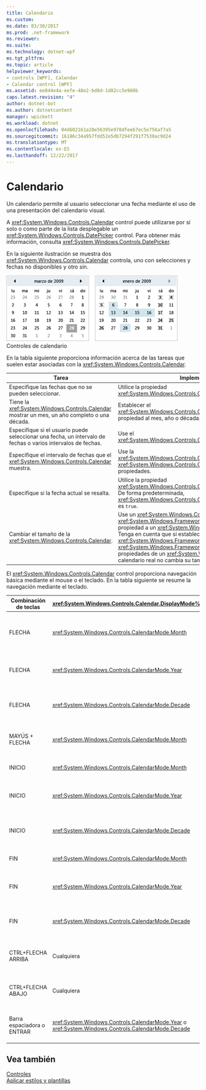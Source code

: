 ```yaml
---
title: Calendario
ms.custom: 
ms.date: 03/30/2017
ms.prod: .net-framework
ms.reviewer: 
ms.suite: 
ms.technology: dotnet-wpf
ms.tgt_pltfrm: 
ms.topic: article
helpviewer_keywords:
- controls [WPF], Calendar
- Calendar control [WPF]
ms.assetid: ee844e4a-eefe-48e2-bd0d-1d82cc5e960b
caps.latest.revision: "4"
author: dotnet-bot
ms.author: dotnetcontent
manager: wpickett
ms.workload: dotnet
ms.openlocfilehash: 04d602161a20e56395e978dfeeb7ec5e756af7a5
ms.sourcegitcommit: 16186c34a957fdd52e5db7294f291f7530ac9d24
ms.translationtype: MT
ms.contentlocale: es-ES
ms.lasthandoff: 12/22/2017
---
```

# <a name="calendar"></a>Calendario
Un calendario permite al usuario seleccionar una fecha mediante el uso de una presentación del calendario visual.  
  
 A <xref:System.Windows.Controls.Calendar> control puede utilizarse por sí solo o como parte de la lista desplegable un <xref:System.Windows.Controls.DatePicker> control. Para obtener más información, consulta <xref:System.Windows.Controls.DatePicker>.  
  
 En la siguiente ilustración se muestra dos <xref:System.Windows.Controls.Calendar> controla, uno con selecciones y fechas no disponibles y otro sin.  
  
 ![Los controles de calendario](../../../../docs/framework/wpf/controls/media/ndp-calendarcontrols.png "NDP_CalendarControls")  
Controles de calendario  
  
 En la tabla siguiente proporciona información acerca de las tareas que suelen estar asociadas con la <xref:System.Windows.Controls.Calendar>.  
  
|Tarea|Implementación|  
|----------|--------------------|  
|Especifique las fechas que no se pueden seleccionar.|Utilice la propiedad <xref:System.Windows.Controls.Calendar.BlackoutDates%2A>.|  
|Tiene la <xref:System.Windows.Controls.Calendar> mostrar un mes, un año completo o una década.|Establecer el <xref:System.Windows.Controls.Calendar.DisplayMode%2A> propiedad al mes, año o década.|  
|Especifique si el usuario puede seleccionar una fecha, un intervalo de fechas o varios intervalos de fechas.|Use el <xref:System.Windows.Controls.Calendar.SelectionMode%2A>.|  
|Especifique el intervalo de fechas que el <xref:System.Windows.Controls.Calendar> muestra.|Use la <xref:System.Windows.Controls.Calendar.DisplayDateStart%2A> y <xref:System.Windows.Controls.Calendar.DisplayDateEnd%2A> propiedades.|  
|Especifique si la fecha actual se resalta.|Utilice la propiedad <xref:System.Windows.Controls.Calendar.IsTodayHighlighted%2A>. De forma predeterminada, <xref:System.Windows.Controls.Calendar.IsTodayHighlighted%2A> es `true`.|  
|Cambiar el tamaño de la <xref:System.Windows.Controls.Calendar>.|Use un <xref:System.Windows.Controls.Viewbox> o establecer el <xref:System.Windows.FrameworkElement.LayoutTransform%2A> propiedad a un <xref:System.Windows.Media.ScaleTransform>. Tenga en cuenta que si establece la <xref:System.Windows.FrameworkElement.Width%2A> y <xref:System.Windows.FrameworkElement.Height%2A> propiedades de un <xref:System.Windows.Controls.Calendar>, el calendario real no cambia su tamaño.|  
  
 El <xref:System.Windows.Controls.Calendar> control proporciona navegación básica mediante el mouse o el teclado. En la tabla siguiente se resume la navegación mediante el teclado.  
  
|Combinación de teclas|<xref:System.Windows.Controls.Calendar.DisplayMode%2A>|Acción|  
|---------------------|-----------------------------------------------------------------------------------------------------------------------------------------------------------|------------|  
|FLECHA|<xref:System.Windows.Controls.CalendarMode.Month>|Cambios de la <xref:System.Windows.Controls.Calendar.SelectedDate%2A> propiedad si el <xref:System.Windows.Controls.Calendar.SelectionMode%2A> propiedad no está establecida en <xref:System.Windows.Controls.CalendarSelectionMode.None>.|  
|FLECHA|<xref:System.Windows.Controls.CalendarMode.Year>|Cambia el mes de la <xref:System.Windows.Controls.Calendar.DisplayDate%2A> propiedad. Tenga en cuenta que el <xref:System.Windows.Controls.Calendar.SelectedDate%2A> no cambia.|  
|FLECHA|<xref:System.Windows.Controls.CalendarMode.Decade>|Cambia el año de la <xref:System.Windows.Controls.Calendar.DisplayDate%2A>. Tenga en cuenta que el <xref:System.Windows.Controls.Calendar.SelectedDate%2A> no cambia.|  
|MAYÚS + FLECHA|<xref:System.Windows.Controls.CalendarMode.Month>|Si <xref:System.Windows.Controls.Calendar.SelectionMode%2A> no está establecido en <xref:System.Windows.Controls.CalendarSelectionMode.SingleDate> o <xref:System.Windows.Controls.CalendarSelectionMode.None>, extiende el intervalo de fechas seleccionado.|  
|INICIO|<xref:System.Windows.Controls.CalendarMode.Month>|Cambios de la <xref:System.Windows.Controls.Calendar.SelectedDate%2A> al primer día del mes actual.|  
|INICIO|<xref:System.Windows.Controls.CalendarMode.Year>|Cambia el mes de la <xref:System.Windows.Controls.Calendar.DisplayDate%2A> al primer mes del año. El <xref:System.Windows.Controls.Calendar.SelectedDate%2A> no cambia.|  
|INICIO|<xref:System.Windows.Controls.CalendarMode.Decade>|Cambia el año de la <xref:System.Windows.Controls.Calendar.DisplayDate%2A> para el primer año de la década. El <xref:System.Windows.Controls.Calendar.SelectedDate%2A> no cambia.|  
|FIN|<xref:System.Windows.Controls.CalendarMode.Month>|Cambios de la <xref:System.Windows.Controls.Calendar.SelectedDate%2A> para el último día del mes actual.|  
|FIN|<xref:System.Windows.Controls.CalendarMode.Year>|Cambia el mes de la <xref:System.Windows.Controls.Calendar.DisplayDate%2A> para el último mes del año. El <xref:System.Windows.Controls.Calendar.SelectedDate%2A> no cambia.|  
|FIN|<xref:System.Windows.Controls.CalendarMode.Decade>|Cambia el año de la <xref:System.Windows.Controls.Calendar.DisplayDate%2A> para el último año de la década. El <xref:System.Windows.Controls.Calendar.SelectedDate%2A> no cambia.|  
|CTRL+FLECHA ARRIBA|Cualquiera|Cambia al siguiente mayor <xref:System.Windows.Controls.Calendar.DisplayMode%2A>. Si <xref:System.Windows.Controls.Calendar.DisplayMode%2A> ya está <xref:System.Windows.Controls.CalendarMode.Decade>, ninguna acción.|  
|CTRL+FLECHA ABAJO|Cualquiera|Cambia a la siguiente menor <xref:System.Windows.Controls.Calendar.DisplayMode%2A>. Si <xref:System.Windows.Controls.Calendar.DisplayMode%2A> ya está <xref:System.Windows.Controls.CalendarMode.Month>, ninguna acción.|  
|Barra espaciadora o ENTRAR|<xref:System.Windows.Controls.CalendarMode.Year> o <xref:System.Windows.Controls.CalendarMode.Decade>|Conmutadores <xref:System.Windows.Controls.Calendar.DisplayMode%2A> a la <xref:System.Windows.Controls.CalendarMode.Month> o <xref:System.Windows.Controls.CalendarMode.Year> representado por el elemento tiene el foco.|  
  
## <a name="see-also"></a>Vea también  
 [Controles](../../../../docs/framework/wpf/controls/index.md)  
 [Aplicar estilos y plantillas](../../../../docs/framework/wpf/controls/styling-and-templating.md)
